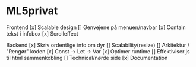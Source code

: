 # ML5privat

Frontend
[x] Scalable design
[] Genvejene på menuen/navbar
[x] Contain tekst i infobox
[x] Scrolleffect

Backend
[x] Skriv ordentlige info om dyr
[] Scalability(resize)
[] Arkitektur / "Rengør" koden
[x] Const -> Let -> Var
[x] Optimer runtime
[] Effektiviser js til html sammenkobling
[] Technical/nørde side
[x] Documentation

